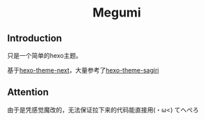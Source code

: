 <h1 align="center">Megumi</h1>

## Introduction

只是一个简单的hexo主题。

基于[hexo-theme-next](https://github.com/iissnan/hexo-theme-next)，大量参考了[hexo-theme-sagiri](https://github.com/DIYgod/hexo-theme-sagiri)

## Attention

由于是凭感觉魔改的，无法保证拉下来的代码能直接用(・ω<) てへぺろ
